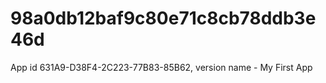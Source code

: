 # 98a0db12baf9c80e71c8cb78ddb3e46d
App id 631A9-D38F4-2C223-77B83-85B62, version name - My First App
